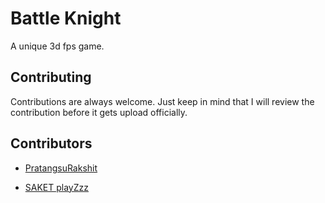 
# Battle Knight

A unique 3d fps game.


## Contributing

Contributions are always welcome.
Just keep in mind that I will review the contribution before it gets upload officially.

  
## Contributors

- [PratangsuRakshit](https://github.com/PratangsuRakshit)

- [SAKET playZzz](https://github.com/SAKETplayZzz)

  
